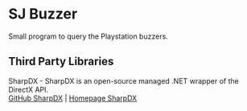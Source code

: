 # SJ Buzzer

Small program to query the Playstation buzzers.

## Third Party Libraries

SharpDX - SharpDX is an open-source managed .NET wrapper of the DirectX API.<br/>
[GitHub SharpDX](https://github.com/sharpdx/SharpDX) | [Homepage SharpDX](http://sharpdx.org)
